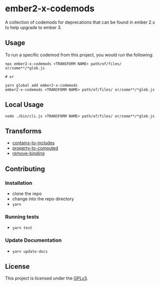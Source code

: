 # ember2-x-codemods

A collection of codemods for deprecations that can be found in ember 2.x to help upgrade to ember 3.

## Usage

To run a specific codemod from this project, you would run the following:

```
npx ember2-x-codemods <TRANSFORM NAME> path/of/files/ or/some**/*glob.js

# or

yarn global add ember2-x-codemods
ember2-x-codemods <TRANSFORM NAME> path/of/files/ or/some**/*glob.js
```

## Local Usage
```
node ./bin/cli.js <TRANSFORM NAME> path/of/files/ or/some**/*glob.js
```

## Transforms

<!--TRANSFORMS_START-->
* [contains-to-includes](transforms/contains-to-includes/README.md)
* [property-to-computed](transforms/property-to-computed/README.md)
* [remove-binding](transforms/remove-binding/README.md)
<!--TRANSFORMS_END-->

## Contributing

### Installation

* clone the repo
* change into the repo directory
* `yarn`

### Running tests

* `yarn test`

### Update Documentation

* `yarn update-docs`

License
------------------------------------------------------------------------------

This project is licensed under the [GPLv3](LICENSE.md).

